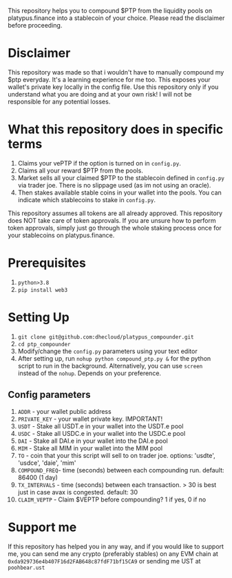 This repository helps you to compound $PTP from the liquidity pools on platypus.finance into a stablecoin of your choice. Please read the disclaimer before proceeding.

# Disclaimer
This repository was made so that i wouldn't have to manually compound my $ptp everyday. It's a learning experience for me too. This exposes your wallet's private key locally in the config file. Use this repository only if you understand what you are doing and at your own risk! I will not be responsible for any potential losses.

# What this repository does in specific terms
1. Claims your vePTP if the option is turned on in `config.py`.
2. Claims all your reward $PTP from the pools.
3. Market sells all your claimed $PTP to the stablecoin defined in `config.py` via trader joe. There is no slippage used (as im not using an oracle).
4. Then stakes available stable coins in your wallet into the pools. You can indicate which stablecoins to stake in `config.py`.

This repository assumes all tokens are all already approved. This repository does NOT take care of token approvals. If you are unsure how to perform token approvals, simply just go through the whole staking process once for your stablecoins on platypus.finance.


# Prerequisites
1. `python>3.8`   
2. `pip install web3`

# Setting Up
1. `git clone git@github.com:dhecloud/platypus_compounder.git`
2. `cd ptp_compounder`
3. Modify/change the `config.py` parameters using your text editor
4. After setting up, run `nohup python compound_ptp.py &` for the python script to run in the background. Alternatively, you can use `screen` instead of the `nohup`. Depends on your preference.

## Config parameters
1. `ADDR`         - your wallet public address
2. `PRIVATE_KEY`  - your wallet private key. IMPORTANT!
3. `USDT`         - Stake all USDT.e in your wallet into the USDT.e pool
4. `USDC`         - Stake all USDC.e in your wallet into the USDC.e pool
5. `DAI`          - Stake all DAI.e in your wallet into the DAI.e pool
6. `MIM`          - Stake all MIM in your wallet into the MIM pool
3. `TO`           - coin that your this script will sell to on trader joe. options: 'usdte', 'usdce', 'daie', 'mim'
4. `COMPOUND_FREQ`- time (seconds) between each compounding run. default: 86400 (1 day)
5. `TX_INTERVALS` - time (seconds) between each transaction. > 30 is best just in case avax is congested. default: 30
6. `CLAIM_VEPTP`    - Claim $VEPTP before compounding?   1 if yes, 0 if no

# Support me
If this repository has helped you in any way, and if you would like to support me, you can send me any crypto (preferably stables) on any EVM chain at `0xda929736e4b407F16d2FAB648c87fdF71bf15CA9` or sending me UST at `poohbear.ust`
